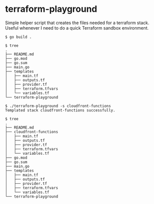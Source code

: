 # terraform-playground

Simple helper script that creates the files needed for a terraform stack. Useful whenever I need to do a quick Terraform sandbox environment.

```shell
$ go build .

$ tree
.
├── README.md
├── go.mod
├── go.sum
├── main.go
├── templates
│   ├── main.tf
│   ├── outputs.tf
│   ├── provider.tf
│   ├── terraform.tfvars
│   └── variables.tf
└── terraform-playground

$ ./terraform-playground -s cloudfront-functions
Templated stack cloudfront-functions successfully.

$ tree
.
├── README.md
├── cloudfront-functions
│   ├── main.tf
│   ├── outputs.tf
│   ├── provider.tf
│   ├── terraform.tfvars
│   └── variables.tf
├── go.mod
├── go.sum
├── main.go
├── templates
│   ├── main.tf
│   ├── outputs.tf
│   ├── provider.tf
│   ├── terraform.tfvars
│   └── variables.tf
└── terraform-playground
```
